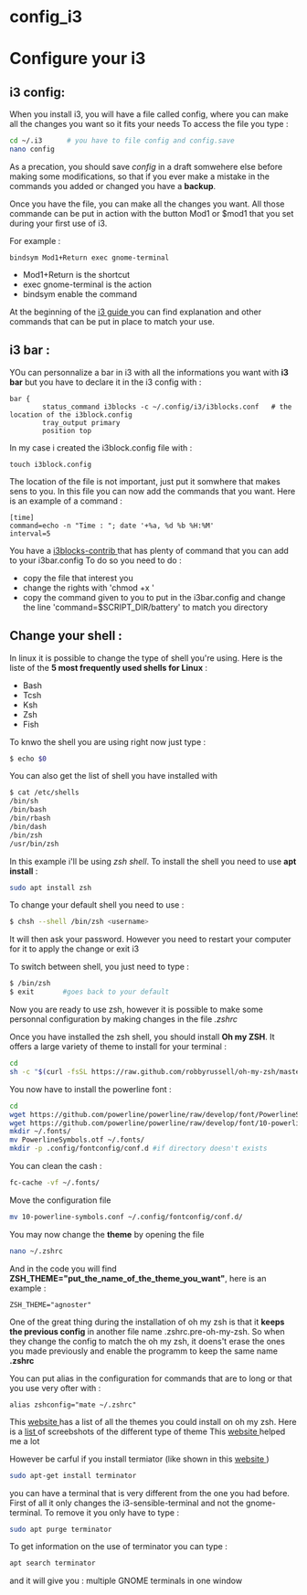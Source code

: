 # config_i3

# Configure your i3 
## i3 config: 
When you install i3, you will have a file called config, where you can make all the changes you want so it fits your needs 
To access the file you type : 
``` bash 
cd ~/.i3      # you have to file config and config.save
nano config 
```
As a precation, you should save *config* in a draft somwehere else before making some modifications, so that if you ever make a mistake in the commands you added or changed you have a **backup**.

Once you have the file, you can make all the changes you want. All those commande can be put in action with the button Mod1 or $mod1 that you set during your first use of i3. 

For example : 
```
bindsym Mod1+Return exec gnome-terminal
```
* Mod1+Return is the shortcut 
* exec gnome-terminal  is the action 
* bindsym enable the command 

At the beginning of the [ i3 guide ](https://i3wm.org/docs/userguide.html) you can find explanation and other commands that can be put in place to match your use. 

## i3 bar : 
YOu can personnalize a bar in i3 with all the informations you want with **i3 bar** but you have to declare it in the i3 config with : 
```
bar {
        status_command i3blocks -c ~/.config/i3/i3blocks.conf   # the location of the i3block.config 
        tray_output primary
        position top
 ```
 In my case i created the i3block.config file with : 
 ```
 touch i3block.config
 ```
 The location of the file is not important, just put it somwhere that makes sens to you. 
 In this file you can now add the commands that you want. Here is an example of a command : 
 ```
[time]
command=echo -n "Time : "; date '+%a, %d %b %H:%M' 
interval=5
 ```
You have a [ i3blocks-contrib ](https://github.com/vivien/i3blocks-contrib) that has plenty of command that you can add to your i3bar.config 
To do so you need to do : 
* copy the file that interest you 
* change the rights with 'chmod +x <name of file>'
* copy the command given to you to put in the i3bar.config and change the line 'command=$SCRIPT_DIR/battery' to match you directory 
 

## Change your shell : 
In linux it is possible to change the type of shell you're using. Here is the liste of the **5 most frequently used shells for Linux** : 
* Bash 
* Tcsh 
* Ksh 
* Zsh 
* Fish 


To knwo the shell you are using right now just type : 
```bash 
$ echo $0 
```

You can also get the list of shell you have installed with 
```bash 
$ cat /etc/shells
/bin/sh
/bin/bash
/bin/rbash
/bin/dash
/bin/zsh
/usr/bin/zsh
```

In this example i'll be using *zsh shell*. 
To install the shell you need to use **apt install** : 
```bash 
sudo apt install zsh 
```

To change your default shell you need to use : 
```bash
$ chsh --shell /bin/zsh <username>        
```
It will then ask your password. However you need to restart your computer for it to apply the change or exit i3 

To switch between shell, you just need to type : 
```bash 
$ /bin/zsh
$ exit       #goes back to your default 
```

Now you are ready to use zsh, however it is possible to make some personnal configuration by making changes in the file *.zshrc* 


Once you have installed the zsh shell, you should install **Oh my ZSH**. It offers a large variety of theme to install for your terminal : 
```zsh 
cd
sh -c "$(curl -fsSL https://raw.github.com/robbyrussell/oh-my-zsh/master/tools/install.sh)"
``` 
You now have to install the powerline font : 
```zsh
cd
wget https://github.com/powerline/powerline/raw/develop/font/PowerlineSymbols.otf
wget https://github.com/powerline/powerline/raw/develop/font/10-powerline-symbols.conf
mkdir ~/.fonts/
mv PowerlineSymbols.otf ~/.fonts/
mkdir -p .config/fontconfig/conf.d #if directory doesn't exists
```
You can clean the cash : 
```zsh 
fc-cache -vf ~/.fonts/
```
Move the configuration file 
```zsh 
mv 10-powerline-symbols.conf ~/.config/fontconfig/conf.d/
```
You may now change the **theme** by opening the file 
```zsh 
nano ~/.zshrc 
```
And in the code you will find **ZSH_THEME="put_the_name_of_the_theme_you_want"**, here is an example : 
```
ZSH_THEME="agnoster"
```

One of the great thing during the installation of oh my zsh is that it **keeps the previous config** in another file name .zshrc.pre-oh-my-zsh. So when they change the config to match the oh my zsh, it doens't erase the ones you made previously and enable the programm to keep the same name **.zshrc** 

You can put alias in the configuration for commands that are to long or that you use very ofter with : 
```
alias zshconfig="mate ~/.zshrc"
```


This [ website ](https://github.com/robbyrussell/oh-my-zsh)has a list of all the themes you could install on oh my zsh. Here is a [ list ](https://github.com/robbyrussell/oh-my-zsh/wiki/Themes) of screebshots of the different type of theme
This [ website ](https://gist.github.com/renshuki/3cf3de6e7f00fa7e744a)  helped me a lot 

However be carful if you install termiator (like shown in this [ website ](https://gist.github.com/renshuki/3cf3de6e7f00fa7e744a) ) 
```zsh 
sudo apt-get install terminator
```
you can have a terminal that is very different from the one you had before. First of all it only changes the i3-sensible-terminal and not the gnome-terminal. To remove it you only have to type : 
```zsh 
sudo apt purge terminator
```
To get information on the use of terminator you can type :
```zsh 
apt search terminator 
```
and it will give you : multiple GNOME terminals in one window
 

